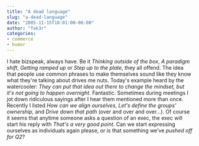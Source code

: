```yaml
---
title: "A dead language"
slug: "a-dead-language"
date: "2005-11-15T18:01:00-06:00"
author: "fak3r"
categories:
- commerce
- humor
---
```


I hate bizspeak, always have.  Be it _Thinking outside of the box_, _A paradigm shift_, _Getting ramped up_ or _Step up to the plate_, they all offend.  The idea that people use common phrases to make themselves sound like they know what they're talking about drives me nuts.  Today's example heard by the watercooler: _They can put that idea out there to change the mindset, but it's not going to happen overnight_.  Fantastic.  Sometimes during meetings I jot down ridiculous sayings after I hear them mentioned more than once.  Recently I listed _How can we align ourselves_, _Let's define the groups' ownership_, and _Drive down that path_ (over and over and over...).  Of course it seems that anytime someone asks a question of an exec, the exec will start his reply with _That's a very good point_.  Can we start expressing ourselves as individuals again please, or is that something we've _pushed off for Q2_?
